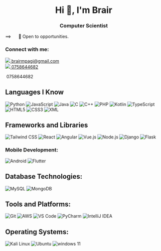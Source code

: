 <h1 align="center">Hi 👋, I'm Brair</h1>
<h3 align="center"> Computer Scientist</h3>


 ==>  &nbsp;&nbsp;&nbsp;&nbsp;  👀 Open to opportunities.

<h3 align="left">Connect with me:</h3>

<a href="mailto:brairmpagi@gmail.com">
 <img src="https://img.icons8.com/?size=20&id=6BBCqlzE4iKd&format=png&color=000000">
 brairmpagi@gmail.com</a>
<br/>
 <a href="https://wa.me/+256758644682" target="_blank" rel="noopener noreferrer">
  <img src="https://img.icons8.com/?size=20&id=AltfLkFSP7XN&format=png&color=000000">
  0758644682
</a>
<br/>
<p>
  <img href="https://img.icons8.com/?size=20&id=58pGdHAS6Va3&format=png&color=000000">
  0758644682 </p>
 
## Languages I Know

 ![Python](https://img.icons8.com/color/48/000000/python.png)  ![JavaScript](https://img.icons8.com/color/48/000000/javascript.png) ![Java](https://img.icons8.com/color/48/000000/java-coffee-cup-logo.png) <img src="https://img.icons8.com/?size=48&id=JRi615uFErMu&format=png&color=000000" alt="C"/> ![C++](https://img.icons8.com/color/48/000000/c-plus-plus-logo.png)  ![PHP](https://img.icons8.com/color/48/000000/php.png) ![Kotlin](https://img.icons8.com/color/48/000000/kotlin.png)  ![TypeScript](https://img.icons8.com/ios/50/000000/typescript.png) 
 ![HTML5](https://img.icons8.com/color/48/000000/html-5.png) ![CSS3](https://img.icons8.com/color/48/000000/css3.png)  ![XML](https://img.icons8.com/color/48/000000/xml.png) 


## Frameworks and Libraries
![Tailwind CSS](https://img.icons8.com/?size=48&id=4PiNHtUJVbLs&format=png&color=000000) ![React](https://img.icons8.com/color/48/000000/react-native.png) ![Angular](https://img.icons8.com/color/48/000000/angularjs.png) ![Vue.js](https://img.icons8.com/color/48/000000/vue-js.png) ![Node.js](https://img.icons8.com/color/48/000000/nodejs.png) ![Django](https://img.icons8.com/color/48/000000/django.png)  ![Flask](https://img.icons8.com/ios/50/000000/flask.png)

### Mobile Development:
![Android](https://img.icons8.com/color/48/000000/android-os.png) ![Flutter](https://img.icons8.com/color/48/000000/flutter.png) 

## Database Technologies:
![MySQL](https://img.icons8.com/color/48/000000/mysql-logo.png) ![MongoDB](https://img.icons8.com/color/48/000000/mongodb.png)

## Tools and Platforms:
![Git](https://img.icons8.com/color/48/000000/git.png) ![AWS](https://img.icons8.com/color/48/000000/amazon-web-services.png) ![VS Code](https://img.icons8.com/color/48/000000/visual-studio-code-2019.png) 
<img src="https://img.icons8.com/color/48/000000/pycharm.png" alt="PyCharm"/> <img src="https://img.icons8.com/color/48/000000/intellij-idea.png" alt="IntelliJ IDEA"/>

## Operating Systems:
![Kali Linux](https://img.icons8.com/?size=48&id=CIAZz2CYc6Kc&format=png&color=000000) <img src="https://img.icons8.com/color/48/000000/ubuntu.png" alt="Ubuntu"/> 
![windows 11](https://img.icons8.com/?size=48&id=TuXN3JNUBGOT&format=png&color=000000)
